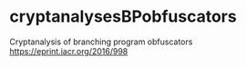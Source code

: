 # cryptanalysesBPobfuscators
Cryptanalysis of branching program obfuscators
https://eprint.iacr.org/2016/998

